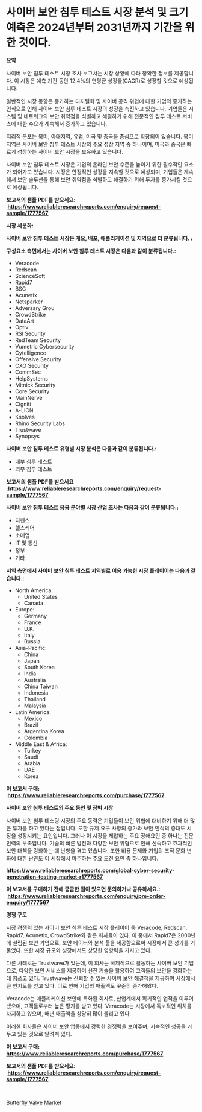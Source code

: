 <p><h1>사이버 보안 침투 테스트 시장 분석 및 크기 예측은 2024년부터 2031년까지 기간을 위한 것이다.</h1></p><p><strong>요약</strong></p>
<p><p>사이버 보안 침투 테스트 시장 조사 보고서는 시장 상황에 따라 정확한 정보를 제공합니다. 이 시장은 예측 기간 동안 12.4%의 연평균 성장률(CAGR)로 성장할 것으로 예상됩니다.</p><p>일반적인 시장 동향은 증가하는 디지털화 및 사이버 공격 위협에 대한 기업의 증가하는 인식으로 인해 사이버 보안 침투 테스트 시장의 성장을 촉진하고 있습니다. 기업들은 시스템 및 네트워크의 보안 취약점을 식별하고 해결하기 위해 전문적인 침투 테스트 서비스에 대한 수요가 계속해서 증가하고 있습니다.</p><p>지리적 분포는 북미, 아태지역, 유럽, 미국 및 중국을 중심으로 확장되어 있습니다. 북미 지역은 사이버 보안 침투 테스트 시장의 주요 성장 지역 중 하나이며, 미국과 중국은 빠르게 성장하는 사이버 보안 시장을 보유하고 있습니다.</p><p>사이버 보안 침투 테스트 시장은 기업의 온라인 보안 수준을 높이기 위한 필수적인 요소가 되어가고 있습니다. 시장은 안정적인 성장을 지속할 것으로 예상되며, 기업들은 계속해서 보안 솔루션을 통해 보안 취약점을 식별하고 해결하기 위해 투자를 증가시킬 것으로 예상됩니다.</p></p>
<p><strong>보고서의 샘플 PDF를 받으세요: &nbsp;<a href="https://www.reliableresearchreports.com/enquiry/request-sample/1777567">https://www.reliableresearchreports.com/enquiry/request-sample/1777567</a></strong></p>
<p><strong>시장 세분화:</strong></p>
<p><strong> 사이버 보안 침투 테스트 시장은 개요, 배포, 애플리케이션 및 지역으로 더 분류됩니다. :</strong></p>
<p><strong>구성요소 측면에서는 사이버 보안 침투 테스트 시장은 다음과 같이 분류됩니다.:</strong></p>
<p><ul><li>Veracode</li><li>Redscan</li><li>ScienceSoft</li><li>Rapid7</li><li>BSG</li><li>Acunetix</li><li>Netsparker</li><li>Adversary Grou</li><li>CrowdStrike</li><li>DataArt</li><li>Optiv</li><li>RSI Security</li><li>RedTeam Security</li><li>Vumetric Cybersecurity</li><li>Cytelligence</li><li>Offensive Security</li><li>CXO Security</li><li>CommSec</li><li>HelpSystems</li><li>Mitnick Security</li><li>Core Security</li><li>MainNerve</li><li>Cigniti</li><li>A-LIGN</li><li>Ksolves</li><li>Rhino Security Labs</li><li>Trustwave</li><li>Synopsys</li></ul></p>
<p><strong> 사이버 보안 침투 테스트 유형별 시장 분석은 다음과 같이 분류됩니다.:</strong></p>
<p><ul><li>내부 침투 테스트</li><li>외부 침투 테스트</li></ul></p>
<p><strong>보고서의 샘플 PDF를 받으세요 :<a href="https://www.reliableresearchreports.com/enquiry/request-sample/1777567">https://www.reliableresearchreports.com/enquiry/request-sample/1777567</a></strong></p>
<p><strong> 사이버 보안 침투 테스트 응용 분야별 시장 산업 조사는 다음과 같이 분류됩니다.:</strong></p>
<p><ul><li>디펜스</li><li>헬스케어</li><li>소매업</li><li>IT 및 통신</li><li>정부</li><li>기타</li></ul></p>
<p><strong>지역 측면에서 사이버 보안 침투 테스트 지역별로 이용 가능한 시장 플레이어는 다음과 같습니다.:</strong></p>
<p><ul>
    <li>
        North America:
        <ul>
            <li>United States</li>
            <li>Canada</li>
        </ul>
    </li>
    <li>
        Europe:
        <ul>
            <li>Germany</li>
            <li>France</li>
            <li>U.K.</li>
            <li>Italy</li>
            <li>Russia</li>
        </ul>
    </li>
    <li>
        Asia-Pacific:
        <ul>
            <li>China</li>
            <li>Japan</li>
            <li>South Korea</li>
            <li>India</li>
            <li>Australia</li>
            <li>China Taiwan</li>
            <li>Indonesia</li>
            <li>Thailand</li>
            <li>Malaysia</li>
        </ul>
    </li>
    <li>
        Latin America:
        <ul>
            <li>Mexico</li>
            <li>Brazil</li>
            <li>Argentina Korea</li>
            <li>Colombia</li>
        </ul>
    </li>
    <li>
        Middle East & Africa:
        <ul>
            <li>Turkey</li>
            <li>Saudi</li>
            <li>Arabia</li>
            <li>UAE</li>
            <li>Korea</li>
        </ul>
    </li>
    </ul></p>
<p><strong>이 보고서 구매: &nbsp;<a href="https://www.reliableresearchreports.com/purchase/1777567">https://www.reliableresearchreports.com/purchase/1777567</a></strong></p>
<p><strong>사이버 보안 침투 테스트의 주요 동인 및 장벽 시장</strong></p>
<p><p>사이버 보안 침투 테스팅 시장의 주요 동력은 기업들이 보안 위협에 대비하기 위해 더 많은 투자를 하고 있다는 점입니다. 또한 규제 요구 사항의 증가와 보안 인식의 증대도 시장을 성장시키는 요인입니다. 그러나 이 시장을 제압하는 주요 장애요인 중 하나는 전문인력의 부족입니다. 기술의 빠른 발전과 다양한 보안 위협으로 인해 신속하고 효과적인 보안 대책을 강화하는 데 난항을 겪고 있습니다. 또한 비용 문제와 기업의 조직 문화 변화에 대한 난관도 이 시장에서 마주하는 주요 도전 요인 중 하나입니다.</p></p>
<p><strong><a href="https://www.reliableresearchreports.com/global-cyber-security-penetration-testing-market-r1777567">https://www.reliableresearchreports.com/global-cyber-security-penetration-testing-market-r1777567</a></strong></p>
<p><strong>이 보고서를 구매하기 전에 궁금한 점이 있으면 문의하거나 공유하세요.: &nbsp;<a href="https://www.reliableresearchreports.com/enquiry/pre-order-enquiry/1777567">https://www.reliableresearchreports.com/enquiry/pre-order-enquiry/1777567</a></strong></p>
<p><strong>경쟁 구도</strong></p>
<p><p>시장 경쟁력 있는 사이버 보안 침투 테스트 시장 플레이어 중 Veracode, Redscan, Rapid7, Acunetix, CrowdStrike와 같은 회사들이 있다. 이 중에서 Rapid7은 2000년에 설립된 보안 기업으로, 보안 데이터와 분석 툴을 제공함으로써 시장에서 큰 성과를 거둘었다. 또한 시장 규모와 성장에서도 상당한 영향력을 가지고 있다.</p><p>다른 사례로는 Trustwave가 있는데, 이 회사는 국제적으로 활동하는 사이버 보안 기업으로, 다양한 보안 서비스를 제공하며 선진 기술을 활용하여 고객들의 보안을 강화하는 데 힘쓰고 있다. Trustwave는 신뢰할 수 있는 사이버 보안 해결책을 제공하여 시장에서 큰 인지도를 얻고 있다. 이로 인해 기업의 매출액도 꾸준히 증가해왔다.</p><p>Veracode는 애플리케이션 보안에 특화된 회사로, 산업계에서 획기적인 업적을 이루어냈으며, 고객들로부터 높은 평가를 받고 있다. Veracode는 시장에서 독보적인 위치를 차지하고 있으며, 매년 매출액을 상당히 많이 올리고 있다.</p><p>이러한 회사들은 사이버 보안 업종에서 강력한 경쟁력을 보여주며, 지속적인 성공을 거두고 있는 것으로 알려져 있다.</p></p>
<p><strong>이 보고서 구매: &nbsp; <a href="https://www.reliableresearchreports.com/purchase/1777567">https://www.reliableresearchreports.com/purchase/1777567</a></strong></p>
<p><strong>보고서의 샘플 PDF를 받으세요: &nbsp;<a href="https://www.reliableresearchreports.com/enquiry/request-sample/1777567">https://www.reliableresearchreports.com/enquiry/request-sample/1777567</a></strong><strong></strong></p>
<p>&nbsp;</p>
<p><p><a href="https://github.com/RickHolmes3/Market-Research-Report-List-4/blob/main/butterfly-valve-market.md">Butterfly Valve Market</a></p></p>